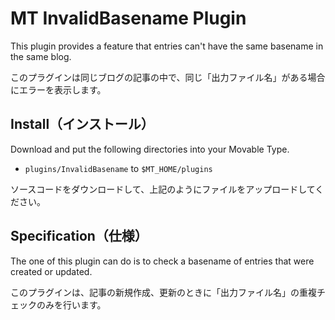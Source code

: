 # MT InvalidBasename Plugin

This plugin provides a feature that entries can't have the same basename in the same blog.

このプラグインは同じブログの記事の中で、同じ「出力ファイル名」がある場合にエラーを表示します。

## Install（インストール）

Download and put the following directories into your Movable Type.

* `plugins/InvalidBasename` to `$MT_HOME/plugins`

ソースコードをダウンロードして、上記のようにファイルをアップロードしてください。

## Specification（仕様）

The one of this plugin can do is to check a basename of entries that were created or updated.

このプラグインは、記事の新規作成、更新のときに「出力ファイル名」の重複チェックのみを行います。
